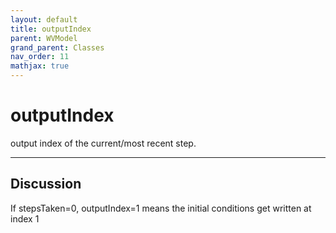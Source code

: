 ```yaml
---
layout: default
title: outputIndex
parent: WVModel
grand_parent: Classes
nav_order: 11
mathjax: true
---
```


#  outputIndex

output index of the current/most recent step.


---

## Discussion
If stepsTaken=0, outputIndex=1 means the initial conditions get written at index 1
